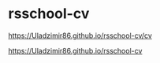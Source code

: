# rsschool-cv

https://Uladzimir86.github.io/rsschool-cv/cv

https://Uladzimir86.github.io/rsschool-cv

